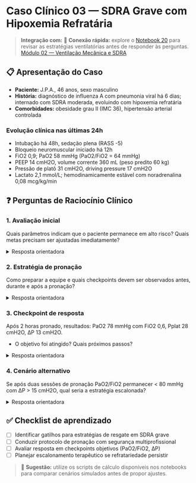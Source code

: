 # Caso Clínico 03 — SDRA Grave com Hipoxemia Refratária

> **Integração com:**
> 🧭 **Conexão rápida:** explore o [Notebook 20](../notebooks/20_sdra.ipynb) para revisar as estratégias ventilatórias antes de responder às perguntas.
 [Módulo 02 — Ventilação Mecânica e SDRA](../docs/modulo_02_ventilacao_sdra.md)

## 📋 Apresentação do Caso

- **Paciente:** J.P.A., 46 anos, sexo masculino
- **História:** diagnóstico de influenza A com pneumonia viral há 6 dias; internado com SDRA moderada, evoluindo com hipoxemia refratária
- **Comorbidades:** obesidade grau II (IMC 36), hipertensão arterial controlada

### Evolução clínica nas últimas 24h

- Intubação há 48h, sedação plena (RASS -5)
- Bloqueio neuromuscular iniciado há 12h
- FiO2 0,9; PaO2 58 mmHg (PaO2/FiO2 = 64 mmHg)
- PEEP 14 cmH2O, volume corrente 360 mL (peso predito 60 kg)
- Pressão de platô 31 cmH2O, driving pressure 17 cmH2O
- Lactato 2,1 mmol/L; hemodinamicamente estável com noradrenalina 0,08 mcg/kg/min

## ❓ Perguntas de Raciocínio Clínico

### 1. Avaliação inicial
Quais parâmetros indicam que o paciente permanece em alto risco? Quais metas precisam ser ajustadas imediatamente?

<details>
<summary>Resposta orientadora</summary>

- PaO2/FiO2 < 80 mmHg apesar de otimização inicial → SDRA grave
- Driving pressure > 15 cmH2O → risco de VILI
- FiO2 0,9 com PaO2 baixa → necessidade de intervenção adjuvante
- Metas: reduzir ΔP (< 15), considerar pronação, revisar recrutamento e titulação de PEEP
</details>

### 2. Estratégia de pronação
Como preparar a equipe e quais checkpoints devem ser observados antes, durante e após a pronação?

<details>
<summary>Resposta orientadora</summary>

**Antes:**
- Checklist de vias aéreas, fixação de tubos e sondas
- Proteção de proeminências ósseas, planejar posição da cabeça e braços
- Estabelecer comunicação clara com time (mínimo 5 pessoas)

**Durante:**
- Monitorar hemodinâmica e saturação continuamente
- Pausar alimentação enteral
- Garantir alinhamento cervical e estabilidade do tubo

**Após 5 minutos pronado:**
- Reavaliar parâmetros ventilatórios e gases
- Ajustar PEEP/FiO2 conforme tabela ARDSNet
- Documentar horário de início (objetivo 16h)
</details>

### 3. Checkpoint de resposta
Após 2 horas pronado, resultados: PaO2 78 mmHg com FiO2 0,6, Pplat 28 cmH2O, ΔP 13 cmH2O.

- O objetivo foi atingido? Quais próximos passos?

<details>
<summary>Resposta orientadora</summary>

- Sim: PaO2/FiO2 = 130 mmHg (> 120), redução da FiO2 e ΔP.
- Manter pronação por 16 horas, monitorando complicações.
- Planejar ciclo supino/prona a cada 16/8h enquanto PaO2/FiO2 < 150 mmHg em supino.
- Iniciar protocolo de mobilização passiva e higiene broncopulmonar adaptada.
</details>

### 4. Cenário alternativo
Se após duas sessões de pronação PaO2/FiO2 permanecer < 80 mmHg com ΔP > 15 cmH2O, qual seria a estratégia escalonada?

<details>
<summary>Resposta orientadora</summary>

- Reavaliar causas reversíveis (tromboembolismo, barotrauma, hipervolemia)
- Considerar posicionamento com PEEP elevada guiada por driving pressure e medidas de complacência
- Avaliar uso de ECMO venovenosa conforme critérios institucionais
- Incluir equipe de ECMO cedo, discutir contraindicações e suporte logístico
</details>

## ✅ Checklist de aprendizado

- [ ] Identificar gatilhos para estratégias de resgate em SDRA grave
- [ ] Conduzir protocolo de pronação com segurança multiprofissional
- [ ] Avaliar resposta em checkpoints objetivos (PaO2/FiO2, ΔP)
- [ ] Planejar escalonamento terapêutico se refratariedade persistir

> 📝 **Sugestão:** utilize os scripts de cálculo disponíveis nos notebooks para comparar cenários simulados antes de propor ajustes.
